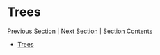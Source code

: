 # Trees

[Previous Section][prev] | [Next Section][next] | [Section Contents][index]

[prev]: ../07maxsubarray
[next]: ../09heapsort
[index]: ../index

- [Trees](./01trees.md)
